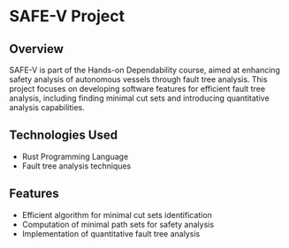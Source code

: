 # SAFE-V Project

## Overview
SAFE-V is part of the Hands-on Dependability course, aimed at enhancing safety analysis of autonomous vessels through fault tree analysis. This project focuses on developing software features for efficient fault tree analysis, including finding minimal cut sets and introducing quantitative analysis capabilities.

## Technologies Used
- Rust Programming Language
- Fault tree analysis techniques

## Features
- Efficient algorithm for minimal cut sets identification
- Computation of minimal path sets for safety analysis
- Implementation of quantitative fault tree analysis
